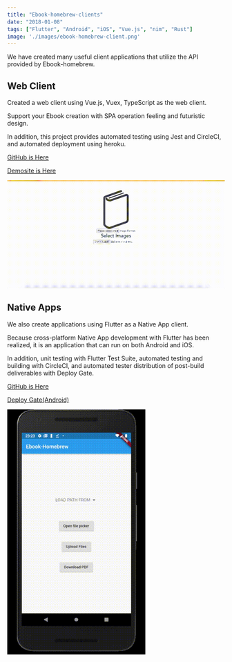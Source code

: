 ```yaml
---
title: "Ebook-homebrew-clients"
date: "2018-01-08"
tags: ["Flutter", "Android", "iOS", "Vue.js", "nim", "Rust"]
image: './images/ebook-homebrew-client.png'
---
```


We have created many useful client applications that utilize the API provided by Ebook-homebrew.

## Web Client

Created a web client using Vue.js, Vuex, TypeScript as the web client.

Support your Ebook creation with SPA operation feeling and futuristic design.

In addition, this project provides automated testing using Jest and CircleCI, and automated deployment using heroku.

[GitHub is Here](https://github.com/tubone24/ebook-homebrew-vue-typescript-client)

[Demosite is Here](https://ebook-homebrew.herokuapp.com/)

![Img](https://raw.githubusercontent.com/tubone24/ebook-homebrew-vue-typescript-client/master/docs/images/vue.gif)

## Native Apps

We also create applications using Flutter as a Native App client.

Because cross-platform Native App development with Flutter has been realized, it is an application that can run on both Android and iOS.

In addition, unit testing with Flutter Test Suite, automated testing and building with CircleCI, and automated tester distribution of post-build deliverables with Deploy Gate.

[GitHub is Here](https://github.com/tubone24/ebook-homebrew-android-app)

[Deploy Gate(Android)](https://deploygate.com/distributions/14a12d44f5909adf23f0c550f960364d4b02aad0#install)

![Img](https://raw.githubusercontent.com/tubone24/ebook-homebrew-android-app/master/docs/images/flutter.gif)
